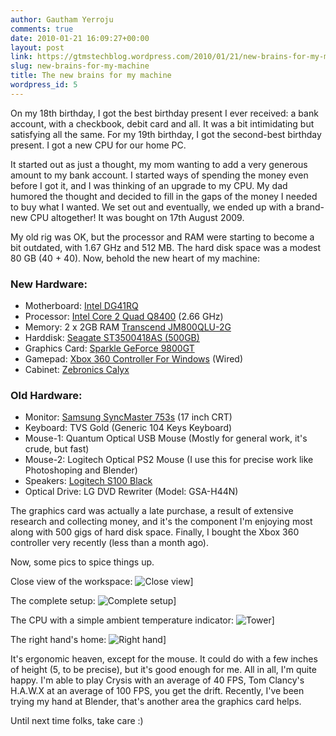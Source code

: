 ```yaml
---
author: Gautham Yerroju
comments: true
date: 2010-01-21 16:09:27+00:00
layout: post
link: https://gtmstechblog.wordpress.com/2010/01/21/new-brains-for-my-machine/
slug: new-brains-for-my-machine
title: The new brains for my machine
wordpress_id: 5
---
```


On my 18th birthday, I got the best birthday present I ever received: a bank account, with a checkbook, debit card and all. It was a bit intimidating but satisfying all the same. For my 19th birthday, I got the second-best birthday present. I got a new CPU for our home PC.

It started out as just a thought, my mom wanting to add a very generous amount to my bank account. I started ways of spending the money even before I got it, and I was thinking of an upgrade to my CPU. My dad humored the thought and decided to fill in the gaps of the money I needed to buy what I wanted. We set out and eventually, we ended up with a brand-new CPU altogether! It was bought on 17th August 2009.

My old rig was OK, but the processor and RAM were starting to become a bit outdated, with 1.67 GHz and 512 MB. The hard disk space was a modest 80 GB (40 + 40). Now, behold the new heart of my machine:

### New Hardware:

*   Motherboard: [Intel DG41RQ](http://www.intel.com/products/desktop/motherboards/DG41RQ/DG41RQ-overview.htm)
*   Processor: [Intel Core 2 Quad Q8400](http://ark.intel.com/Product.aspx?id=38512) (2.66 GHz)
*   Memory: 2 x 2GB RAM [Transcend JM800QLU-2G](http://ec.transcendusa.com/product/ItemDetail.asp?ItemID=JM800QLU-2G)
*   Harddisk: [Seagate ST3500418AS (500GB)](http://www.seagate.com/ww/v/index.jsp?name=barracuda-7200-12-sata-3-0-gb/s-500gb-hd-st3500418as&amp;vgnextoid=c501895c8ccce110VgnVCM100000f5ee0a0aRCRD&amp;locale=en-US&amp;reqPage=Model&amp;modelReqTab=Features)
*   Graphics Card: [Sparkle GeForce 9800GT](http://www.sparkle.com.tw/product_detail.asp?id=76&amp;sub_id=323)
*   Gamepad: [Xbox 360 Controller For Windows](http://www.microsoft.com/hardware/gaming/ProductDetails.aspx?pid=091) (Wired)
*   Cabinet: [Zebronics Calyx](http://www.zebronics.net/Zeb_Calyx.asp)

### Old Hardware:

*   Monitor: [Samsung SyncMaster 753s](http://www.techtree.com/India/Reviews/Samsung_Syncmaster_753s/551-46909-630.html) (17 inch CRT)
*   Keyboard: TVS Gold (Generic 104 Keys Keyboard)
*   Mouse-1: Quantum Optical USB Mouse (Mostly for general work, it's crude, but fast)
*   Mouse-2: Logitech Optical PS2 Mouse (I use this for precise work like Photoshoping and Blender)
*   Speakers: [Logitech S100 Black](http://www.amazon.co.uk/Logitech-S100-Black-Speakers-2-0/dp/B0007SQKEA)
*   Optical Drive: LG DVD Rewriter (Model: GSA-H44N)

The graphics card was actually a late purchase, a result of extensive research and collecting money, and it's the component I'm enjoying most along with 500 gigs of hard disk space. Finally, I bought the Xbox 360 controller very recently (less than a month ago).

Now, some pics to spice things up.

Close view of the workspace:
![Close view](images/2010-01-21-new-brains-for-my-machine/close_view.jpg)]

The complete setup:
![Complete setup](images/2010-01-21-new-brains-for-my-machine/complete_setup.jpg)]

The CPU with a simple ambient temperature indicator:
![Tower](images/2010-01-21-new-brains-for-my-machine/tower.jpg)]

The right hand's home:
![Right hand](images/2010-01-21-new-brains-for-my-machine/right_hand_home.jpg)]

It's ergonomic heaven, except for the mouse. It could do with a few inches of height (5, to be precise), but it's good enough for me. All in all, I'm quite happy. I'm able to play Crysis with an average of 40 FPS, Tom Clancy's H.A.W.X at an average of 100 FPS, you get the drift. Recently, I've been trying my hand at Blender, that's another area the graphics card helps.

Until next time folks, take care :)
